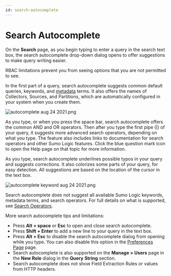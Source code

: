 ```yaml
---
id: search-autocomplete
---
```


# Search Autocomplete

On the **Search** page, as you begin typing to enter a query in the
search text box, the search autocomplete drop-down dialog opens to offer
suggestions to make query writing easier.

RBAC limitations prevent you from seeing options that you are not
permitted to see. 

In the first part of a query, search autocomplete suggests common
default queries, keywords,
and [metadata](Built-in-Metadata.md "Search Metadata") terms. It also
offers the names of Collectors, Sources, and Partitions, which are
automatically configured in your system when you create them.

![autocomplete aug 24
2021.png](../../static/img/Get-Started-with-Search/Search-Basics/Search-Autocomplete/autocomplete%20aug%2024%202021.png)

As you type, or when you press the space bar, search autocomplete offers
the common AND and OR operators. Then after you type the first pipe (\|)
of your query, it suggests more advanced search operators, depending on
what you type. The feature also includes links to documentation for
search operators and other Sumo Logic features. Click the blue question
mark icon to open the Help page on that topic for more information.

As you type, search autocomplete underlines possible typos in your query
and suggests corrections. It also colorizes some parts of your query,
for easy detection. All suggestions are based on the location of the
cursor in the text box.

![autocomplete keyword aug 24
2021.png](../../static/img/Get-Started-with-Search/Search-Basics/Search-Autocomplete/autocomplete%20keyword%20aug%2024%202021.png)

Search autocomplete does not suggest all available Sumo Logic keywords,
metadata terms, and search operators. For full details on what is
supported, see [Search
Operators](../../Search-Query-Language/Search-Operators.md "Search Operators").

More search autocomplete tips and limitations:

-   Press **Alt + space** or **Esc** to open and close search
    autocomplete.
-   Press **Shift + Enter** to add a new line to your query in the text
    box.
-   Press **Alt + Esc** to disable the search autocomplete dialog from
    opening while you type. You can also disable this option in
    the [Preferences
    Page](../../../01Start-Here/05Customize-Your-Sumo-Logic-Experience/Preferences-Page.md "Preferences Page") page.
-   Search autocomplete is also supported on the **Manage \>
    Users** page in the **New Role** dialog in the **Query**
    **String** section.
-   Search autocomplete does not show Field Extraction Rules or values
    from HTTP headers. 

